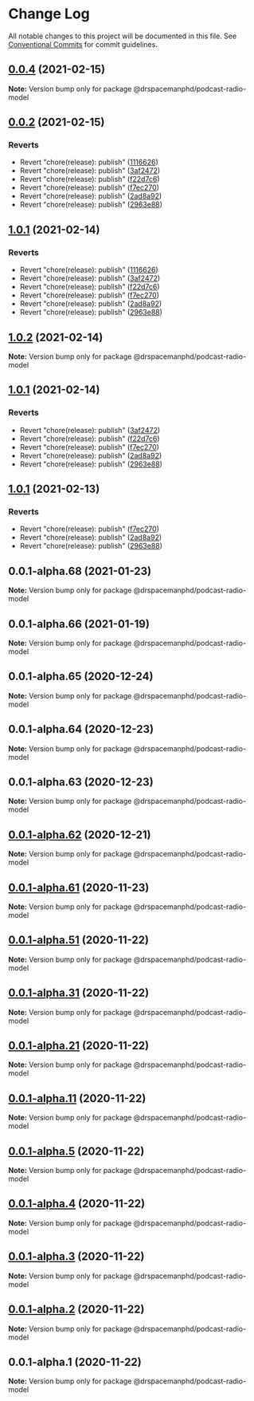 # Change Log

All notable changes to this project will be documented in this file.
See [Conventional Commits](https://conventionalcommits.org) for commit guidelines.

## [0.0.4](https://github.com/drspacemanphd/podcast-radio-web/compare/@drspacemanphd/podcast-radio-model@0.0.2...@drspacemanphd/podcast-radio-model@0.0.4) (2021-02-15)

**Note:** Version bump only for package @drspacemanphd/podcast-radio-model





## [0.0.2](https://github.com/drspacemanphd/podcast-radio-web/compare/@drspacemanphd/podcast-radio-model@0.0.1-alpha.68...@drspacemanphd/podcast-radio-model@0.0.2) (2021-02-15)


### Reverts

* Revert "chore(release): publish" ([1116626](https://github.com/drspacemanphd/podcast-radio-web/commit/1116626ea08115e78761a7d243deebc9eb508785))
* Revert "chore(release): publish" ([3af2472](https://github.com/drspacemanphd/podcast-radio-web/commit/3af2472160fcaa18b8ddb94fd24acfea06e61462))
* Revert "chore(release): publish" ([f22d7c6](https://github.com/drspacemanphd/podcast-radio-web/commit/f22d7c66c0d1a21c06533d7190383e293f4a05b0))
* Revert "chore(release): publish" ([f7ec270](https://github.com/drspacemanphd/podcast-radio-web/commit/f7ec2702b4a119994785ad64d2b12b10a2b6e200))
* Revert "chore(release): publish" ([2ad8a92](https://github.com/drspacemanphd/podcast-radio-web/commit/2ad8a9247123d3afabcdc8409cb614f5f971a0bd))
* Revert "chore(release): publish" ([2963e88](https://github.com/drspacemanphd/podcast-radio-web/commit/2963e888482364630563f923282814de025a3f98))





## [1.0.1](https://github.com/drspacemanphd/podcast-radio-web/compare/@drspacemanphd/podcast-radio-model@0.0.1-alpha.68...@drspacemanphd/podcast-radio-model@1.0.1) (2021-02-14)


### Reverts

* Revert "chore(release): publish" ([1116626](https://github.com/drspacemanphd/podcast-radio-web/commit/1116626ea08115e78761a7d243deebc9eb508785))
* Revert "chore(release): publish" ([3af2472](https://github.com/drspacemanphd/podcast-radio-web/commit/3af2472160fcaa18b8ddb94fd24acfea06e61462))
* Revert "chore(release): publish" ([f22d7c6](https://github.com/drspacemanphd/podcast-radio-web/commit/f22d7c66c0d1a21c06533d7190383e293f4a05b0))
* Revert "chore(release): publish" ([f7ec270](https://github.com/drspacemanphd/podcast-radio-web/commit/f7ec2702b4a119994785ad64d2b12b10a2b6e200))
* Revert "chore(release): publish" ([2ad8a92](https://github.com/drspacemanphd/podcast-radio-web/commit/2ad8a9247123d3afabcdc8409cb614f5f971a0bd))
* Revert "chore(release): publish" ([2963e88](https://github.com/drspacemanphd/podcast-radio-web/commit/2963e888482364630563f923282814de025a3f98))





## [1.0.2](https://github.com/drspacemanphd/podcast-radio-web/compare/@drspacemanphd/podcast-radio-model@1.0.1...@drspacemanphd/podcast-radio-model@1.0.2) (2021-02-14)

**Note:** Version bump only for package @drspacemanphd/podcast-radio-model





## [1.0.1](https://github.com/drspacemanphd/podcast-radio-web/compare/@drspacemanphd/podcast-radio-model@0.0.1-alpha.68...@drspacemanphd/podcast-radio-model@1.0.1) (2021-02-14)


### Reverts

* Revert "chore(release): publish" ([3af2472](https://github.com/drspacemanphd/podcast-radio-web/commit/3af2472160fcaa18b8ddb94fd24acfea06e61462))
* Revert "chore(release): publish" ([f22d7c6](https://github.com/drspacemanphd/podcast-radio-web/commit/f22d7c66c0d1a21c06533d7190383e293f4a05b0))
* Revert "chore(release): publish" ([f7ec270](https://github.com/drspacemanphd/podcast-radio-web/commit/f7ec2702b4a119994785ad64d2b12b10a2b6e200))
* Revert "chore(release): publish" ([2ad8a92](https://github.com/drspacemanphd/podcast-radio-web/commit/2ad8a9247123d3afabcdc8409cb614f5f971a0bd))
* Revert "chore(release): publish" ([2963e88](https://github.com/drspacemanphd/podcast-radio-web/commit/2963e888482364630563f923282814de025a3f98))





## [1.0.1](https://github.com/drspacemanphd/podcast-radio-web/compare/@drspacemanphd/podcast-radio-model@0.0.1-alpha.68...@drspacemanphd/podcast-radio-model@1.0.1) (2021-02-13)


### Reverts

* Revert "chore(release): publish" ([f7ec270](https://github.com/drspacemanphd/podcast-radio-web/commit/f7ec2702b4a119994785ad64d2b12b10a2b6e200))
* Revert "chore(release): publish" ([2ad8a92](https://github.com/drspacemanphd/podcast-radio-web/commit/2ad8a9247123d3afabcdc8409cb614f5f971a0bd))
* Revert "chore(release): publish" ([2963e88](https://github.com/drspacemanphd/podcast-radio-web/commit/2963e888482364630563f923282814de025a3f98))





## 0.0.1-alpha.68 (2021-01-23)

**Note:** Version bump only for package @drspacemanphd/podcast-radio-model





## 0.0.1-alpha.66 (2021-01-19)

**Note:** Version bump only for package @drspacemanphd/podcast-radio-model





## 0.0.1-alpha.65 (2020-12-24)

**Note:** Version bump only for package @drspacemanphd/podcast-radio-model





## 0.0.1-alpha.64 (2020-12-23)

**Note:** Version bump only for package @drspacemanphd/podcast-radio-model





## 0.0.1-alpha.63 (2020-12-23)

**Note:** Version bump only for package @drspacemanphd/podcast-radio-model





## [0.0.1-alpha.62](https://github.com/drspacemanphd/podcast-radio-web/compare/@drspacemanphd/podcast-radio-model@0.0.1-alpha.61...@drspacemanphd/podcast-radio-model@0.0.1-alpha.62) (2020-12-21)

**Note:** Version bump only for package @drspacemanphd/podcast-radio-model





## [0.0.1-alpha.61](https://github.com/drspacemanphd/podcast-radio-web/compare/@drspacemanphd/podcast-radio-model@0.0.1-alpha.51...@drspacemanphd/podcast-radio-model@0.0.1-alpha.61) (2020-11-23)

**Note:** Version bump only for package @drspacemanphd/podcast-radio-model





## [0.0.1-alpha.51](https://github.com/drspacemanphd/podcast-radio-web/compare/@drspacemanphd/podcast-radio-model@0.0.1-alpha.31...@drspacemanphd/podcast-radio-model@0.0.1-alpha.51) (2020-11-22)

**Note:** Version bump only for package @drspacemanphd/podcast-radio-model





## [0.0.1-alpha.31](https://github.com/drspacemanphd/podcast-radio-web/compare/@drspacemanphd/podcast-radio-model@0.0.1-alpha.21...@drspacemanphd/podcast-radio-model@0.0.1-alpha.31) (2020-11-22)

**Note:** Version bump only for package @drspacemanphd/podcast-radio-model





## [0.0.1-alpha.21](https://github.com/drspacemanphd/podcast-radio-web/compare/@drspacemanphd/podcast-radio-model@0.0.1-alpha.11...@drspacemanphd/podcast-radio-model@0.0.1-alpha.21) (2020-11-22)

**Note:** Version bump only for package @drspacemanphd/podcast-radio-model





## [0.0.1-alpha.11](https://github.com/drspacemanphd/podcast-radio-web/compare/@drspacemanphd/podcast-radio-model@0.0.1-alpha.5...@drspacemanphd/podcast-radio-model@0.0.1-alpha.11) (2020-11-22)

**Note:** Version bump only for package @drspacemanphd/podcast-radio-model





## [0.0.1-alpha.5](https://github.com/drspacemanphd/podcast-radio-web/compare/@drspacemanphd/podcast-radio-model@0.0.1-alpha.4...@drspacemanphd/podcast-radio-model@0.0.1-alpha.5) (2020-11-22)

**Note:** Version bump only for package @drspacemanphd/podcast-radio-model





## [0.0.1-alpha.4](https://github.com/drspacemanphd/podcast-radio-web/compare/@drspacemanphd/podcast-radio-model@0.0.1-alpha.3...@drspacemanphd/podcast-radio-model@0.0.1-alpha.4) (2020-11-22)

**Note:** Version bump only for package @drspacemanphd/podcast-radio-model





## [0.0.1-alpha.3](https://github.com/drspacemanphd/podcast-radio-web/compare/@drspacemanphd/podcast-radio-model@0.0.1-alpha.2...@drspacemanphd/podcast-radio-model@0.0.1-alpha.3) (2020-11-22)

**Note:** Version bump only for package @drspacemanphd/podcast-radio-model





## [0.0.1-alpha.2](https://github.com/drspacemanphd/podcast-radio-web/compare/@drspacemanphd/podcast-radio-model@0.0.1-alpha.1...@drspacemanphd/podcast-radio-model@0.0.1-alpha.2) (2020-11-22)

**Note:** Version bump only for package @drspacemanphd/podcast-radio-model





## 0.0.1-alpha.1 (2020-11-22)

**Note:** Version bump only for package @drspacemanphd/podcast-radio-model
